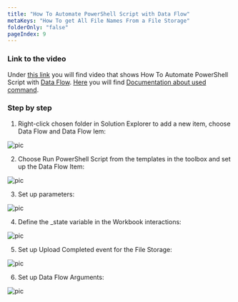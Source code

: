 ```yaml
---
title: "How To Automate PowerShell Script with Data Flow"
metaKeys: "How To get All File Names From a File Storage"
folderOnly: "false"
pageIndex: 9
---
```




### Link to the video

Under [this link](https://profitbasedocs.blob.core.windows.net/videos/PowerShell%20-%20How%20To%20Automate%20Script%20with%20Data%20Flow.mp4) you will find video that shows How To Automate PowerShell Script with [Data Flow](../../dataflows/index.md). [Here](../../powershell/commands.md) you will find [Documentation about used command](../../powershell/commands.md).
<br/>


### Step by step


1. Right-click chosen folder in Solution Explorer to add a new item, choose Data Flow and Data Flow Iem:

![pic](https://profitbasedocs.blob.core.windows.net/images/PSiDFht%20(1).png)

2. Choose Run PowerShell Script from the templates in the toolbox and set up the Data Flow Item:

![pic](https://profitbasedocs.blob.core.windows.net/images/PSiDFht%20(2).png)

3. Set up parameters:

![pic](https://profitbasedocs.blob.core.windows.net/images/PSiDFht%20(3).png)

4. Define the _state variable in the Workbook interactions:

![pic](https://profitbasedocs.blob.core.windows.net/images/PSiDFht%20(4).png)

5. Set up Upload Completed event for the File Storage:

![pic](https://profitbasedocs.blob.core.windows.net/images/PSiDFht%20(5).png)

6. Set up Data Flow Arguments:

![pic](https://profitbasedocs.blob.core.windows.net/images/PSiDFht%20(6).png)


<br/>